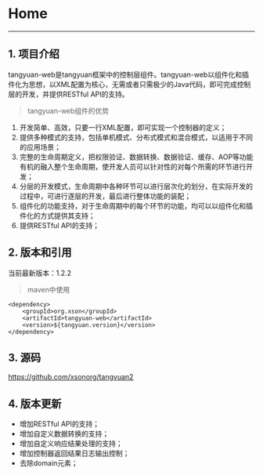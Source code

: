 # Home

------

## 1. 项目介绍

tangyuan-web是tangyuan框架中的控制层组件。tangyuan-web以组件化和插件化为思想，以XML配置为核心，无需或者只需极少的Java代码，即可完成控制层的开发，并提供RESTful API的支持。

> tangyuan-web组件的优势

1. 开发简单、高效，只要一行XML配置，即可实现一个控制器的定义；
2. 提供多种模式的支持，包括单机模式、分布式模式和混合模式，以适用于不同的应用场景；
3. 完整的生命周期定义，把权限验证、数据转换、数据验证、缓存、AOP等功能有机的融入整个生命周期，使开发人员可以针对性的对每个所需的环节进行开发；
4. 分层的开发模式，生命周期中各种环节可以进行层次化的划分，在实际开发的过程中，可进行逐层的开发，最后进行整体功能的装配；
5. 组件化的功能支持，对于生命周期中的每个环节的功能，均可以以组件化和插件化的方式提供其支持；
6. 提供RESTful API的支持；

## 2. 版本和引用

当前最新版本：1.2.2

> maven中使用

	<dependency>
		<groupId>org.xson</groupId>
		<artifactId>tangyuan-web</artifactId>
		<version>${tangyuan.version}</version>
	</dependency>
	
## 3. 源码

<https://github.com/xsonorg/tangyuan2>

## 4. 版本更新

+ 增加RESTful API的支持；
+ 增加自定义数据转换的支持；
+ 增加自定义响应结果处理的支持；
+ 增加控制器返回结果日志输出控制；
+ 去除domain元素；